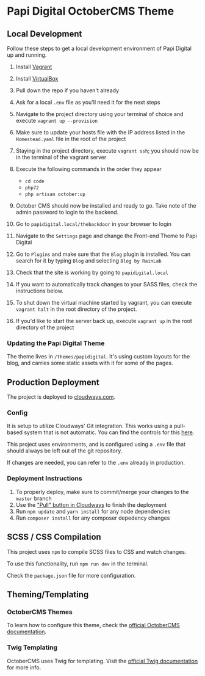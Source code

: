 # Papi Digital OctoberCMS Theme

## Local Development
Follow these steps to get a local development environment of Papi Digital
up and running.

1. Install [Vagrant](https://www.vagrantup.com/)
2. Install [VirtualBox](https://www.virtualbox.org/)
3. Pull down the repo if you haven't already
4. Ask for a local `.env` file as you'll need it for the next steps
5. Navigate to the project directory using your terminal of choice and execute `vagrant up --provision`
6. Make sure to update your hosts file with the IP address listed in the `Homestead.yaml` file in the root of the project
7. Staying in the project directory, execute `vagrant ssh`; you should now be in the terminal of the vagrant server
8. Execute the following commands in the order they appear
   - `cd code`
   - `php72`
   - `php artisan october:up`

9. October CMS should now be installed and ready to go. Take note of the admin password to login to the backend.
10. Go to `papidigital.local/thebackdoor` in your browser to login
11. Navigate to the `Settings` page and change the Front-end Theme to Papi Digital
12. Go to `Plugins` and make sure that the `Blog` plugin is installed. You can search for it by typing `Blog` and selecting `Blog by RainLab`
13. Check that the site is working by going to `papidigital.local`
14. If you want to automatically track changes to your SASS files, check the instructions below.
15. To shut down the virtual machine started by vagrant, you can execute `vagrant halt` in the root directory of the project.
16. If you'd like to start the server back up, execute `vagrant up` in the root directory of the project

### Updating the Papi Digital Theme
The theme lives in `/themes/papidigital`. It's using custom layouts for the blog, and carries some static assets with it for some of the pages.

## Production Deployment
The project is deployed to [cloudways.com](https://cloudways.com).

### Config
It is setup to utilize Cloudways' Git integration. This works using a
pull-based system that is not automatic. You can find the controls for
this [here](https://platform.cloudways.com/apps/1630163/deployment).

This project uses environments, and is configured using a `.env` file
that should always be left out of the git repository.

If changes are needed, you can refer to the `.env` already in production.

### Deployment Instructions
1. To properly deploy, make sure to commit/merge your changes to the
`master` branch
2. Use the ["Pull" button in Cloudways](https://platform.cloudways.com/apps/1630163/deployment)
to finish the deployment
3. Run `npm update` and `yarn install` for any node dependencies
4. Run `composer install` for any composer depedency changes

## SCSS / CSS Compilation
This project uses `npm` to compile SCSS files to CSS and watch changes.

To use this functionality, run `npm run dev` in the terminal.

Check the `package.json` file for more configuration.

## Theming/Templating

### OctoberCMS Themes
To learn how to configure this theme, check the [official OctoberCMS documentation](https://octobercms.com/docs/themes/development#customization).

### Twig Templating
OctoberCMS uses Twig for templating. Visit the [official Twig documentation](https://twig.symfony.com/doc/3.x/templates.html) for more info.
